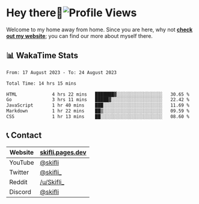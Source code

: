 # Hey there:wave:![Profile Views](https://komarev.com/ghpvc/?username=skifli)

Welcome to my home away from home. Since you are here, why not [**check out my website**](https://skifli.pages.dev); you can find our more about myself there.

## 📊 WakaTime Stats

<!--START_SECTION:waka-->

```txt
From: 17 August 2023 - To: 24 August 2023

Total Time: 14 hrs 15 mins

HTML             4 hrs 22 mins   ███████▓░░░░░░░░░░░░░░░░░   30.65 %
Go               3 hrs 11 mins   █████▓░░░░░░░░░░░░░░░░░░░   22.42 %
JavaScript       1 hr 40 mins    ███░░░░░░░░░░░░░░░░░░░░░░   11.69 %
Markdown         1 hr 22 mins    ██▒░░░░░░░░░░░░░░░░░░░░░░   09.59 %
CSS              1 hr 13 mins    ██░░░░░░░░░░░░░░░░░░░░░░░   08.60 %
```

<!--END_SECTION:waka-->

## 📞 Contact

| Website | [skifli.pages.dev](https://skifli.pages.dev)             |
|---------|----------------------------------------------------------|
| YouTube | [@skifli](https://www.youtube.com/channel/@skifli)        |
| Twitter | [@skifli_](https://twitter.com/@skifli_)                 |
| Reddit  | [/u/Skifli_](https://www.reddit.com/user/skifli_)        |
| Discord | [@skifli](https://discord.com/users/1072069875993956372) |
